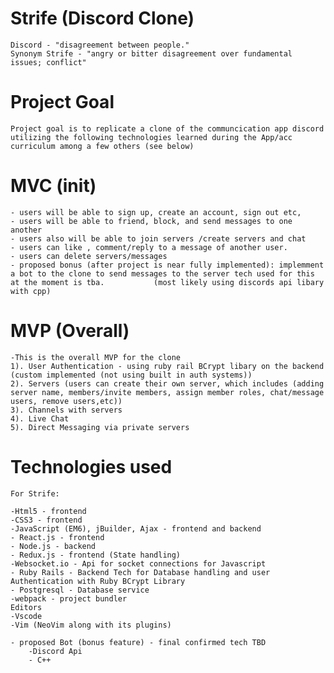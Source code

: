 # Strife (Discord Clone)
    Discord - "disagreement between people."
    Synonym Strife - "angry or bitter disagreement over fundamental issues; conflict"

# Project Goal
    Project goal is to replicate a clone of the communcication app discord utilizing the following technologies learned during the App/acc curriculum among a few others (see below)
    
    
# MVC (init)   
    - users will be able to sign up, create an account, sign out etc,
    - users will be able to friend, block, and send messages to one another
    - users also will be able to join servers /create servers and chat 
    - users can like , comment/reply to a message of another user.
    - users can delete servers/messages
    - proposed bonus (after project is near fully implemented): implemment a bot to the clone to send messages to the server tech used for this at the moment is tba.           (most likely using discords api libary with cpp)
# MVP (Overall)
    -This is the overall MVP for the clone 
    1). User Authentication - using ruby rail BCrypt libary on the backend (custom implemented (not using built in auth systems))
    2). Servers (users can create their own server, which includes (adding server name, members/invite members, assign member roles, chat/message users, remove users,etc))
    3). Channels with servers
    4). Live Chat
    5). Direct Messaging via private servers 
# Technologies used
    
    For Strife:
    
    -Html5 - frontend
    -CSS3 - frontend
    -JavaScript (EM6), jBuilder, Ajax - frontend and backend
    - React.js - frontend 
    - Node.js - backend
    - Redux.js - frontend (State handling) 
    -Websocket.io - Api for socket connections for Javascript
    - Ruby Rails - Backend Tech for Database handling and user Authentication with Ruby BCrypt Library
    - Postgresql - Database service
    -webpack - project bundler
    Editors
    -Vscode
    -Vim (NeoVim along with its plugins)
    
    - proposed Bot (bonus feature) - final confirmed tech TBD 
        -Discord Api
        - C++
        
    
